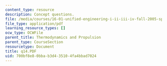 ```yaml
---
content_type: resource
description: Concept questions.
file: /media/courses/16-01-unified-engineering-i-ii-iii-iv-fall-2005-spring-2006/700bf8e80bbab3d435104fa4bbad7024_q14.PDF
file_type: application/pdf
learning_resource_types: []
ocw_type: OCWFile
parent_title: Thermodynamics and Propulsion
parent_type: CourseSection
resourcetype: Document
title: q14.PDF
uid: 700bf8e8-0bba-b3d4-3510-4fa4bbad7024
---
```

